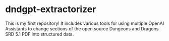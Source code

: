 # dndgpt-extractorizer
This is my first repository! It includes various tools for using multiple OpenAI Assistants to change sections of the open source Dungeons and Dragons SRD 5.1 PDF into structured data. 
